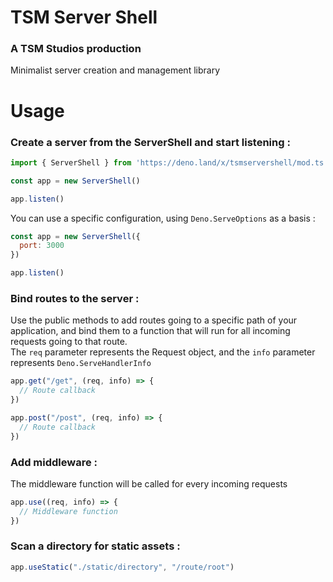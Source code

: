 # TSM Server Shell
### A TSM Studios production
Minimalist server creation and management library

# Usage
### Create a server from the ServerShell and start listening :
```js
import { ServerShell } from 'https://deno.land/x/tsmservershell/mod.ts';

const app = new ServerShell()

app.listen()
```
You can use a specific configuration, using `Deno.ServeOptions` as a basis :
```js
const app = new ServerShell({
  port: 3000
})

app.listen()
```
### Bind routes to the server :
Use the public methods to add routes going to a specific path of your application, and bind them to a function that will run for all incoming requests going to that route.  
The `req` parameter represents the Request object, and the `info` parameter represents `Deno.ServeHandlerInfo`
```js
app.get("/get", (req, info) => {
  // Route callback
})

app.post("/post", (req, info) => {
  // Route callback
})
```
### Add middleware :
The middleware function will be called for every incoming requests
```js
app.use((req, info) => {
  // Middleware function
})
```
### Scan a directory for static assets :
```js
app.useStatic("./static/directory", "/route/root")
```